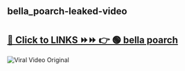
 ## bella_poarch-leaked-video 

# <h2><a href="https://clipsfans.com/bella_poarch&ref=git">🔗 Click to LINKS ⏩⏩ 👉 🟢 bella poarch </a></h2>

<a href="https://clipsfans.com/bella_poarch&ref=git" rel="nofollow" data-target="animated-image.originalLink"><img src="https://i.ibb.co.com/xMMVF88/686577567.gif" alt="Viral Video Original" style="max-width: 100%; display: inline-block;" data-target="animated-image.originalImage"></a>
